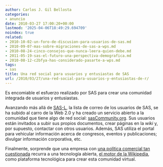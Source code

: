 ```yaml
---
author: Carlos J. Gil Bellosta
categories:
- anuncio
date: 2010-03-27 17:00:20+00:00
lastmod: '2025-04-06T18:49:29.694709'
noindex: true
related:
- 2010-10-02-un-foro-de-discusion-para-usuarios-de-sas.md
- 2010-09-07-mas-sobre-migraciones-de-sas-a-wps.md
- 2010-08-24-cinco-consejos-que-nunca-leera-quien-debe.md
- 2011-05-19-sas-el-futuro-una-perspectiva-demografica.md
- 2010-08-12-c2bfya-has-considerado-pasarte-a-wps.md
tags:
- sas
title: Una red social para usuarios y entusiastas de SAS
url: /2010/03/27/una-red-social-para-usuarios-y-entusiastas-de-r/
---
```


Es encomiable el esfuerzo realizado por SAS para crear una comunidad integrada de usuarios y entusiastas.

Avanzando más allá de [SAS-L](http://www.sascommunity.org/wiki/SAS-L), la lista de correo de los usuarios de SAS, se ha subido al carro de la Web 2.0 y ha creado un servicio abierto a la comunidad que tiene algo de red social: [sasCommunity.org](http://www.sascommunity.org). Sus usuarios están invitados a subir sus propios documentos, crear páginas en la _wiki_ y, por supuesto, contactar con otros usuarios. Además, SAS utiliza el portal para vehicular información acerca de congresos, eventos y publicaciones; divulgar información corporativa, etc.

Finalmente, sorprende que una empresa con [una política comercial tan cuestionada](http://analisisydecision.es/tag/sas-es-muy-caro/) recurra a una tecnología abierta, [el motor de la Wikipedia](http://www.mediawiki.org/wiki/MediaWiki), como plataforma tecnológica para crear esta comunidad virtual.